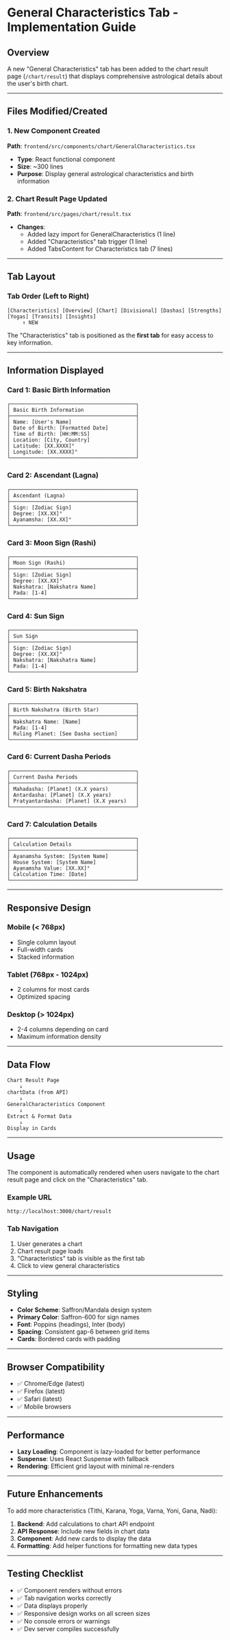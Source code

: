 # General Characteristics Tab - Implementation Guide

## Overview

A new "General Characteristics" tab has been added to the chart result page (`/chart/result`) that displays comprehensive astrological details about the user's birth chart.

---

## Files Modified/Created

### 1. New Component Created
**Path**: `frontend/src/components/chart/GeneralCharacteristics.tsx`
- **Type**: React functional component
- **Size**: ~300 lines
- **Purpose**: Display general astrological characteristics and birth information

### 2. Chart Result Page Updated
**Path**: `frontend/src/pages/chart/result.tsx`
- **Changes**: 
  - Added lazy import for GeneralCharacteristics (1 line)
  - Added "Characteristics" tab trigger (1 line)
  - Added TabsContent for Characteristics tab (7 lines)

---

## Tab Layout

### Tab Order (Left to Right)
```
[Characteristics] [Overview] [Chart] [Divisional] [Dashas] [Strengths] [Yogas] [Transits] [Insights]
     ↑ NEW
```

The "Characteristics" tab is positioned as the **first tab** for easy access to key information.

---

## Information Displayed

### Card 1: Basic Birth Information
```
┌─────────────────────────────────────────┐
│ Basic Birth Information                 │
├─────────────────────────────────────────┤
│ Name: [User's Name]                     │
│ Date of Birth: [Formatted Date]         │
│ Time of Birth: [HH:MM:SS]               │
│ Location: [City, Country]               │
│ Latitude: [XX.XXXX]°                    │
│ Longitude: [XX.XXXX]°                   │
└─────────────────────────────────────────┘
```

### Card 2: Ascendant (Lagna)
```
┌─────────────────────────────────────────┐
│ Ascendant (Lagna)                       │
├─────────────────────────────────────────┤
│ Sign: [Zodiac Sign]                     │
│ Degree: [XX.XX]°                        │
│ Ayanamsha: [XX.XX]°                     │
└─────────────────────────────────────────┘
```

### Card 3: Moon Sign (Rashi)
```
┌─────────────────────────────────────────┐
│ Moon Sign (Rashi)                       │
├─────────────────────────────────────────┤
│ Sign: [Zodiac Sign]                     │
│ Degree: [XX.XX]°                        │
│ Nakshatra: [Nakshatra Name]             │
│ Pada: [1-4]                             │
└─────────────────────────────────────────┘
```

### Card 4: Sun Sign
```
┌─────────────────────────────────────────┐
│ Sun Sign                                │
├─────────────────────────────────────────┤
│ Sign: [Zodiac Sign]                     │
│ Degree: [XX.XX]°                        │
│ Nakshatra: [Nakshatra Name]             │
│ Pada: [1-4]                             │
└─────────────────────────────────────────┘
```

### Card 5: Birth Nakshatra
```
┌─────────────────────────────────────────┐
│ Birth Nakshatra (Birth Star)            │
├─────────────────────────────────────────┤
│ Nakshatra Name: [Name]                  │
│ Pada: [1-4]                             │
│ Ruling Planet: [See Dasha section]      │
└─────────────────────────────────────────┘
```

### Card 6: Current Dasha Periods
```
┌─────────────────────────────────────────┐
│ Current Dasha Periods                   │
├─────────────────────────────────────────┤
│ Mahadasha: [Planet] (X.X years)         │
│ Antardasha: [Planet] (X.X years)        │
│ Pratyantardasha: [Planet] (X.X years)   │
└─────────────────────────────────────────┘
```

### Card 7: Calculation Details
```
┌─────────────────────────────────────────┐
│ Calculation Details                     │
├─────────────────────────────────────────┤
│ Ayanamsha System: [System Name]         │
│ House System: [System Name]             │
│ Ayanamsha Value: [XX.XX]°               │
│ Calculation Time: [Date]                │
└─────────────────────────────────────────┘
```

---

## Responsive Design

### Mobile (< 768px)
- Single column layout
- Full-width cards
- Stacked information

### Tablet (768px - 1024px)
- 2 columns for most cards
- Optimized spacing

### Desktop (> 1024px)
- 2-4 columns depending on card
- Maximum information density

---

## Data Flow

```
Chart Result Page
    ↓
chartData (from API)
    ↓
GeneralCharacteristics Component
    ↓
Extract & Format Data
    ↓
Display in Cards
```

---

## Usage

The component is automatically rendered when users navigate to the chart result page and click on the "Characteristics" tab.

### Example URL
```
http://localhost:3000/chart/result
```

### Tab Navigation
1. User generates a chart
2. Chart result page loads
3. "Characteristics" tab is visible as the first tab
4. Click to view general characteristics

---

## Styling

- **Color Scheme**: Saffron/Mandala design system
- **Primary Color**: Saffron-600 for sign names
- **Font**: Poppins (headings), Inter (body)
- **Spacing**: Consistent gap-6 between grid items
- **Cards**: Bordered cards with padding

---

## Browser Compatibility

- ✅ Chrome/Edge (latest)
- ✅ Firefox (latest)
- ✅ Safari (latest)
- ✅ Mobile browsers

---

## Performance

- **Lazy Loading**: Component is lazy-loaded for better performance
- **Suspense**: Uses React Suspense with fallback
- **Rendering**: Efficient grid layout with minimal re-renders

---

## Future Enhancements

To add more characteristics (Tithi, Karana, Yoga, Varna, Yoni, Gana, Nadi):

1. **Backend**: Add calculations to chart API endpoint
2. **API Response**: Include new fields in chart data
3. **Component**: Add new cards to display the data
4. **Formatting**: Add helper functions for formatting new data types

---

## Testing Checklist

- ✅ Component renders without errors
- ✅ Tab navigation works correctly
- ✅ Data displays properly
- ✅ Responsive design works on all screen sizes
- ✅ No console errors or warnings
- ✅ Dev server compiles successfully

